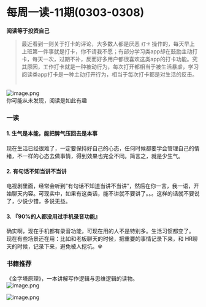 # 每周一读-11期(0303-0308)

**阅读等于投资自己**<br /> 
> 最近看到一则关于打卡的评论，大多数人都是厌恶 `打卡` 操作的，每天早上上班第一件事就是打卡，你不请我不愿；有部分学习类app却在鼓励主动打卡，每天一次，过期不补，反而好多用户都很喜欢这类app的打卡功能。究其原因，工作打卡就是一种被动行为，每次打开都相当于被生活暴虐，学习阅读类app打卡是一种主动打开行为，相当于每次打卡都是对生活的反击。  

![image.png](https://cdn.nlark.com/yuque/0/2020/png/313624/1583582912469-1cead61f-2db2-42a7-bd2e-ae08f64517bd.png#align=left&display=inline&height=273&name=image.png&originHeight=720&originWidth=1080&size=913659&status=done&style=none&width=410)<br />你可能从未发现，阅读是如此有趣

<a name="yvweX"></a>
### 一读
<a name="Q9EIL"></a>
#### 1. 生气是本能，能把脾气压回去是本事
现在生活已经很难了，一定要保持好自己的心态，任何时候都要学会管理自己的情绪，不一样的心态去做事情，得到效果也完全不同。简言之，就是少生气。

<a name="2tq81"></a>
#### 2. 有句话不知当讲不当讲
电视剧里面，经常会听到“有句话不知道当讲不当讲”，然后在你一言，我一语，开始聊天内容。可现实中，如果有这类话，能不讲就不要讲了。。。这样的话就不要说了，少说少错，多说无益。

<a name="8j0MV"></a>
#### 3. 『90%的人都没用过手机录音功能』
确实啊，现在手机都有录音功能，可现在用的人不是特别多。生活习惯都变了。<br />现在有些场景还在用：比如和老板聊天的时候，把重要的事情记录下来，和 HR聊天的时候，记录下来，避免被人挖坑。☢

<a name="Lcxqe"></a>
### 书籍推荐
《金字塔原理》，一本讲解写作逻辑与思维逻辑的读物。<br />![image.png](https://cdn.nlark.com/yuque/0/2020/png/313624/1583583278856-18835638-aea9-4439-a2ef-04602d3fa1cb.png#align=left&display=inline&height=164&name=image.png&originHeight=600&originWidth=600&size=633893&status=done&style=none&width=164)

![image.png](https://cdn.nlark.com/yuque/0/2020/png/313624/1583584809334-d42c774c-cbcb-44e9-b00b-93ed34dc1854.png#align=left&display=inline&height=143&name=image.png&originHeight=286&originWidth=792&size=116337&status=done&style=none&width=396)

